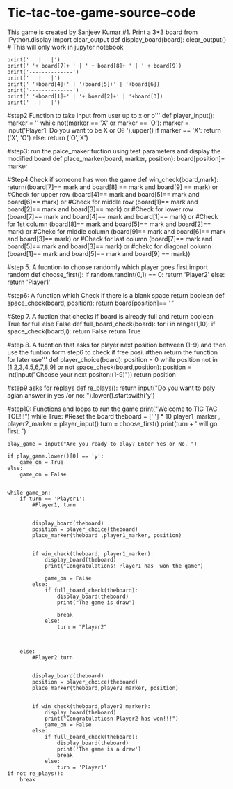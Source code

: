 # Tic-tac-toe-game-source-code
This game is created by Sanjeev Kumar
#1. Print a 3*3 board
from IPython.display import clear_output
def display_board(board):
    clear_output() # This will only work in jupyter notebook
    
    print('   |   |')
    print(' '+ board[7]+ ' | ' + board[8]+ ' | ' + board[9])
    print('--------------')
    print('   |   |')
    print(' '+board[4]+' | '+board[5]+' | '+board[6])
    print('--------------')
    print(' '+board[1]+' | '+ board[2]+' | '+board[3])
    print('   |   |')
    


#step2 Function to take input from user up to x or o'''
def player_input():
    marker = ''
    while not(marker == 'X' or marker == 'O'):
        marker = input('Player1: Do you want to be X or O? ').upper()
    if marker == 'X':
            return ('X', 'O')
    else:
            return ('O','X')

#step3: run the palce_maker fuction using test parameters and display the modified board
def place_marker(board, marker, position):
    board[position]= marker
    


#Step4.Check if someone has won the game
def win_check(board,mark):
    return((board[7]== mark and board[8] == mark and board[9] == mark) or #Check for upper row
           (board[4]== mark and board[5]== mark and board[6]== mark) or #Check for middle row
           (board[1]== mark and board[2]== mark and board[3]== mark) or #Check for lower row
           (board[7]== mark and board[4]== mark and board[1]== mark) or #Check for 1st column
           (board[8]== mark and board[5]== mark and board[2]== mark) or #Chekc for middle column
           (board[9]== mark and board[6]== mark and board[3]== mark) or #Check for last column
           (board[7]== mark and board[5]== mark and board[3]== mark) or #chekc for diagonal column
           (board[1]== mark and board[5]== mark and board[9] == mark))

#step 5. A fucntion to choose randomly which player goes first
import random
def choose_first():
    if random.randint(0,1) == 0:
        return 'Player2'
    else:
        return 'Player1'
    
#step6: A function which Check if there is a blank space return boolean
def space_check(board, position):
    return board[position]== ' '

#Step 7. A fuction that checks if board is already full and return boolean True for full else False
def full_board_check(board):
    for i in range(1,10):
        if space_check(board,i):
            return False
    return True

#step 8. A fucntion that asks for player next position between (1-9) and then use the funtion form step6 to check if free posi.
#then return the function for later use'''
def player_choice(board):
    position = 0
    while position not in [1,2,3,4,5,6,7,8,9] or not space_check(board,position):
        position = int(input("Choose your next positon:(1-9)"))
    return position



#step9 asks for replays
def re_plays():
    return input("Do you want to paly agian answer in yes /or no: ").lower().startswith('y')

#step10: Functions and loops to run the game
print("Welcome to TIC TAC TOE!!!")
while True:
    #Reset the board
    theboard = [' '] * 10
    player1_marker , player2_marker = player_input()
    turn = choose_first()
    print(turn + ' will go first. ')
    
    
    play_game = input("Are you ready to play? Enter Yes or No. ")
    
    if play_game.lower()[0] == 'y':
        game_on = True
    else:
        game_on = False
        
        
    while game_on:
        if turn == 'Player1':
            #Player1, turn
            
            
            display_board(theboard)
            position = player_choice(theboard)
            place_marker(theboard ,player1_marker, position)
            
            
            if win_check(theboard, player1_marker):
                display_board(theboard)
                print("Congratulations! Player1 has  won the game")
            
                game_on = False
            else:
                if full_board_check(theboard):
                    display_board(theboard)
                    print("The game is draw")
                
                    break
                else:
                    turn = "Player2"
                
           
               
        else:
            #Player2 turn
            
            
            display_board(theboard)
            position = player_choice(theboard)
            place_marker(theboard,player2_marker, position)
            
            
            if win_check(theboard,player2_marker):
                display_board(theboard)
                print("Congratulatiosn Player2 has won!!!")
                game_on = False
            else:
                if full_board_check(theboard):
                    display_board(theboard)
                    print('The game is a draw')
                    break
                else:
                    turn = 'Player1'
    if not re_plays():
        break

